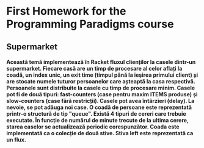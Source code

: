 # First Homework for the Programming Paradigms course

## Supermarket 
#### Această temă implementează în Racket fluxul clienților la casele dintr-un supermarket. Fiecare casă are un timp de procesare al celor aflați la coadă, un index unic, un exit time (timpul până la ieșirea primului client) și are stocate numele tuturor persoanelor care așteaptă la casa respectivă. Persoanele sunt distribuite la casele cu timp de procesare minim. Casele pot fi de două tipuri: fast-counters (case pentru maxim ITEMS produse) și slow-counters (case fără restricții). Casele pot avea întârzieri (delay). La nevoie, se pot adăuga noi case. O coadă de persoane este reprezentată printr-o structură de tip "queue". Există 4 tipuri de cereri care trebuie executate. În funcție de numărul de minute trecute de la ultima cerere, starea caselor se actualizează periodic corespunzător. Coada este implementată ca o colecție de două stive. Stiva left este reprezentată ca un flux. 

